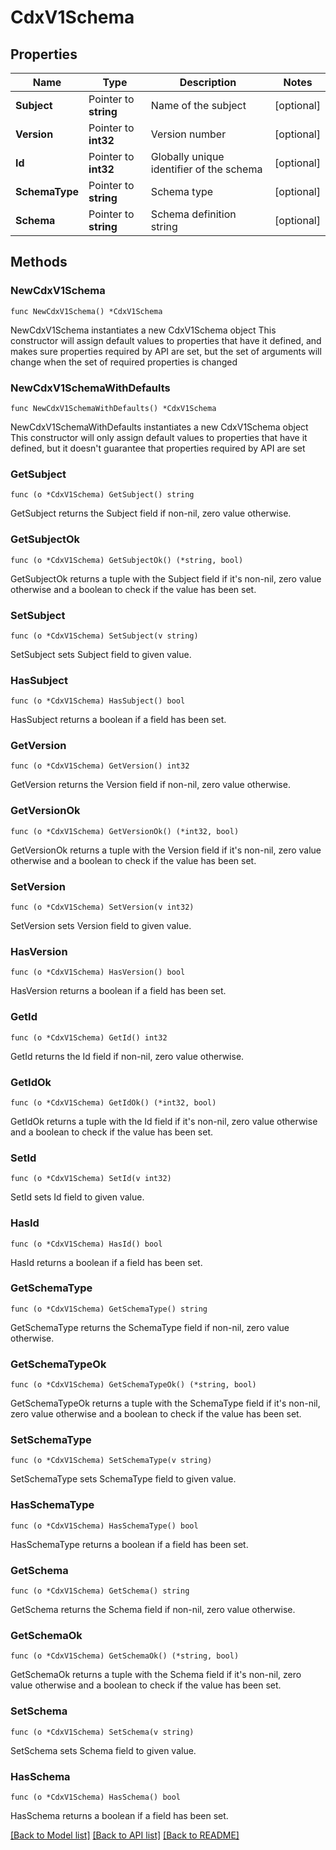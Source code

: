 # CdxV1Schema

## Properties

Name | Type | Description | Notes
------------ | ------------- | ------------- | -------------
**Subject** | Pointer to **string** | Name of the subject | [optional] 
**Version** | Pointer to **int32** | Version number | [optional] 
**Id** | Pointer to **int32** | Globally unique identifier of the schema | [optional] 
**SchemaType** | Pointer to **string** | Schema type | [optional] 
**Schema** | Pointer to **string** | Schema definition string | [optional] 

## Methods

### NewCdxV1Schema

`func NewCdxV1Schema() *CdxV1Schema`

NewCdxV1Schema instantiates a new CdxV1Schema object
This constructor will assign default values to properties that have it defined,
and makes sure properties required by API are set, but the set of arguments
will change when the set of required properties is changed

### NewCdxV1SchemaWithDefaults

`func NewCdxV1SchemaWithDefaults() *CdxV1Schema`

NewCdxV1SchemaWithDefaults instantiates a new CdxV1Schema object
This constructor will only assign default values to properties that have it defined,
but it doesn't guarantee that properties required by API are set

### GetSubject

`func (o *CdxV1Schema) GetSubject() string`

GetSubject returns the Subject field if non-nil, zero value otherwise.

### GetSubjectOk

`func (o *CdxV1Schema) GetSubjectOk() (*string, bool)`

GetSubjectOk returns a tuple with the Subject field if it's non-nil, zero value otherwise
and a boolean to check if the value has been set.

### SetSubject

`func (o *CdxV1Schema) SetSubject(v string)`

SetSubject sets Subject field to given value.

### HasSubject

`func (o *CdxV1Schema) HasSubject() bool`

HasSubject returns a boolean if a field has been set.

### GetVersion

`func (o *CdxV1Schema) GetVersion() int32`

GetVersion returns the Version field if non-nil, zero value otherwise.

### GetVersionOk

`func (o *CdxV1Schema) GetVersionOk() (*int32, bool)`

GetVersionOk returns a tuple with the Version field if it's non-nil, zero value otherwise
and a boolean to check if the value has been set.

### SetVersion

`func (o *CdxV1Schema) SetVersion(v int32)`

SetVersion sets Version field to given value.

### HasVersion

`func (o *CdxV1Schema) HasVersion() bool`

HasVersion returns a boolean if a field has been set.

### GetId

`func (o *CdxV1Schema) GetId() int32`

GetId returns the Id field if non-nil, zero value otherwise.

### GetIdOk

`func (o *CdxV1Schema) GetIdOk() (*int32, bool)`

GetIdOk returns a tuple with the Id field if it's non-nil, zero value otherwise
and a boolean to check if the value has been set.

### SetId

`func (o *CdxV1Schema) SetId(v int32)`

SetId sets Id field to given value.

### HasId

`func (o *CdxV1Schema) HasId() bool`

HasId returns a boolean if a field has been set.

### GetSchemaType

`func (o *CdxV1Schema) GetSchemaType() string`

GetSchemaType returns the SchemaType field if non-nil, zero value otherwise.

### GetSchemaTypeOk

`func (o *CdxV1Schema) GetSchemaTypeOk() (*string, bool)`

GetSchemaTypeOk returns a tuple with the SchemaType field if it's non-nil, zero value otherwise
and a boolean to check if the value has been set.

### SetSchemaType

`func (o *CdxV1Schema) SetSchemaType(v string)`

SetSchemaType sets SchemaType field to given value.

### HasSchemaType

`func (o *CdxV1Schema) HasSchemaType() bool`

HasSchemaType returns a boolean if a field has been set.

### GetSchema

`func (o *CdxV1Schema) GetSchema() string`

GetSchema returns the Schema field if non-nil, zero value otherwise.

### GetSchemaOk

`func (o *CdxV1Schema) GetSchemaOk() (*string, bool)`

GetSchemaOk returns a tuple with the Schema field if it's non-nil, zero value otherwise
and a boolean to check if the value has been set.

### SetSchema

`func (o *CdxV1Schema) SetSchema(v string)`

SetSchema sets Schema field to given value.

### HasSchema

`func (o *CdxV1Schema) HasSchema() bool`

HasSchema returns a boolean if a field has been set.


[[Back to Model list]](../README.md#documentation-for-models) [[Back to API list]](../README.md#documentation-for-api-endpoints) [[Back to README]](../README.md)


